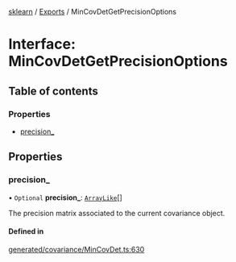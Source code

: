[sklearn](../readme.md) / [Exports](../modules.md) / MinCovDetGetPrecisionOptions

# Interface: MinCovDetGetPrecisionOptions

## Table of contents

### Properties

- [precision\_](MinCovDetGetPrecisionOptions.md#precision_)

## Properties

### precision\_

• `Optional` **precision\_**: [`ArrayLike`](../modules.md#arraylike)[]

The precision matrix associated to the current covariance object.

#### Defined in

[generated/covariance/MinCovDet.ts:630](https://github.com/transitive-bullshit/scikit-learn-ts/blob/367336a/packages/sklearn/src/generated/covariance/MinCovDet.ts#L630)
